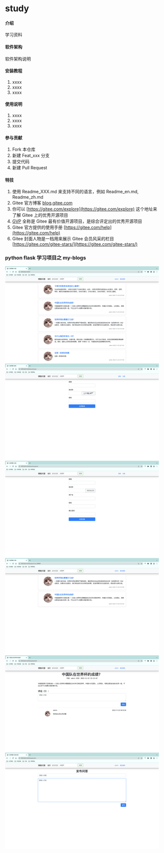 # study

#### 介绍
学习资料

#### 软件架构
软件架构说明


#### 安装教程

1.  xxxx
2.  xxxx
3.  xxxx

#### 使用说明

1.  xxxx
2.  xxxx
3.  xxxx

#### 参与贡献

1.  Fork 本仓库
2.  新建 Feat_xxx 分支
3.  提交代码
4.  新建 Pull Request


#### 特技

1.  使用 Readme\_XXX.md 来支持不同的语言，例如 Readme\_en.md, Readme\_zh.md
2.  Gitee 官方博客 [blog.gitee.com](https://blog.gitee.com)
3.  你可以 [https://gitee.com/explore](https://gitee.com/explore) 这个地址来了解 Gitee 上的优秀开源项目
4.  [GVP](https://gitee.com/gvp) 全称是 Gitee 最有价值开源项目，是综合评定出的优秀开源项目
5.  Gitee 官方提供的使用手册 [https://gitee.com/help](https://gitee.com/help)
6.  Gitee 封面人物是一档用来展示 Gitee 会员风采的栏目 [https://gitee.com/gitee-stars/](https://gitee.com/gitee-stars/)


### python flask 学习项目之 my-blogs

<p align="center">
    <a href="#">
        <img src="images/my-blogs/截屏2022-11-23 16.20.30.png" alt="">
    </a>
    <a href="#">
        <img src="images/my-blogs/截屏2022-11-23 16.22.38.png" alt="">
    </a>
      <a href="#">
        <img src="images/my-blogs/截屏2022-11-23 16.22.54.png" alt="">
    </a>
    <a href="#">
        <img src="images/my-blogs/截屏2022-11-23 16.21.03.png" alt="">
    </a>
    <a href="#">
        <img src="images/my-blogs/截屏2022-11-23 16.21.24.png" alt="">
    </a>
    <a href="#">
        <img src="images/my-blogs/截屏2022-11-23 16.22.13.png" alt="">
    </a>
</p>